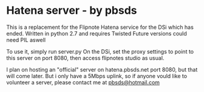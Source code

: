 Hatena server - by pbsds
======

This is a replacement for the Flipnote Hatena service for the DSi which has ended.
Written in python 2.7 and requires Twisted
Future versions could need PIL aswell

To use it, simply run server.py
On the DSi, set the proxy settings to point to this server on port 8080, then access flipnotes studio as usual.

I plan on hosting an "official" server on hatena.pbsds.net port 8080, but that will come later.
But i only have a 5Mbps uplink, so if anyone vould like to volunteer a server, please contact me at pbsds@hotmail.com